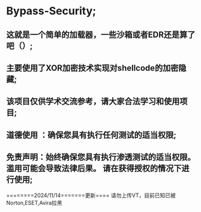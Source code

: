 # Bypass-Security;
## 这就是一个简单的加载器，一些沙箱或者EDR还是算了吧（）;
## 主要使用了XOR加密技术实现对shellcode的加密隐藏;
## 该项目仅供学术交流参考，请大家合法学习和使用项目;
## 道德使用 ：确保您具有执行任何测试的适当权限;
## 免责声明：始终确保您具有执行渗透测试的适当权限。滥用可能会导致法律后果。 请在获得授权的情况下进行使用;
========2024/11/14=======更新====
请勿上传VT，目前已知已被Norton,ESET,Avira拉黑
